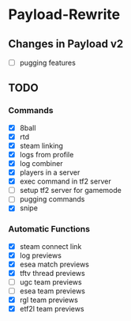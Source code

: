 # Payload-Rewrite

## Changes in Payload v2
- [ ] pugging features

## TODO

### Commands
- [x] 8ball
- [x] rtd
- [x] steam linking
- [x] logs from profile
- [x] log combiner
- [x] players in a server
- [x] exec command in tf2 server
- [ ] setup tf2 server for gamemode
- [ ] pugging commands
- [x] snipe

### Automatic Functions
- [x] steam connect link
- [x] log previews
- [x] esea match previews
- [x] tftv thread previews
- [ ] ugc team previews
- [ ] esea team previews
- [x] rgl team previews
- [x] etf2l team previews